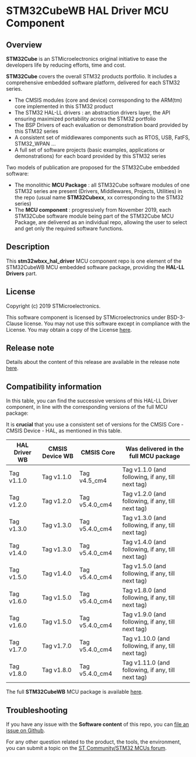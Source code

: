 # STM32CubeWB HAL Driver MCU Component

## Overview

**STM32Cube** is an STMicroelectronics original initiative to ease the developers life by reducing efforts, time and cost.

**STM32Cube** covers the overall STM32 products portfolio. It includes a comprehensive embedded software platform, delivered for each STM32 series.
   * The CMSIS modules (core and device) corresponding to the ARM(tm) core implemented in this STM32 product
   * The STM32 HAL-LL drivers : an abstraction drivers layer, the API ensuring maximized portability across the STM32 portfolio
   * The BSP Drivers of each evaluation or demonstration board provided by this STM32 series
   * A consistent set of middlewares components such as RTOS, USB, FatFS, STM32_WPAN ...
   * A full set of software projects (basic examples, applications or demonstrations) for each board provided by this STM32 series

Two models of publication are proposed for the STM32Cube embedded software:
   * The monolithic **MCU Package** : all STM32Cube software modules of one STM32 series are present (Drivers, Middlewares, Projects, Utilities) in the repo (usual name **STM32Cubexx**, xx corresponding to the STM32 series)
   * The **MCU component** : progressively from November 2019, each STM32Cube software module being part of the STM32Cube MCU Package, are delivered as an individual repo, allowing the user to select and get only the required software functions.

## Description

This **stm32wbxx_hal_driver** MCU component repo is one element of the STM32CubeWB MCU embedded software package, providing the **HAL-LL Drivers** part.

## License

Copyright (c) 2019 STMicroelectronics.

This software component is licensed by STMicroelectronics under BSD-3-Clause license. You may not use this software except in compliance with the License. 
You may obtain a copy of the License [here](https://opensource.org/licenses/BSD-3-Clause).

## Release note

Details about the content of this release are available in the release note [here](https://htmlpreview.github.io/?https://github.com/STMicroelectronics/stm32wbxx_hal_driver/blob/master/Release_Notes.html).


## Compatibility information

In this table, you can find the successive versions of this HAL-LL Driver component, in line with the corresponding versions of the full MCU package:

It is **crucial** that you use a consistent set of versions for the CMSIS Core - CMSIS Device - HAL, as mentioned in this table.

HAL Driver WB | CMSIS Device WB | CMSIS Core     | Was delivered in the full MCU package
------------- | --------------- | ----------     | -------------------------------------
Tag v1.1.0    | Tag v1.1.0      | Tag v4.5_cm4   | Tag v1.1.0 (and following, if any, till next tag)
Tag v1.2.0    | Tag v1.2.0      | Tag v5.4.0_cm4 | Tag v1.2.0 (and following, if any, till next tag)
Tag v1.3.0    | Tag v1.3.0      | Tag v5.4.0_cm4 | Tag v1.3.0 (and following, if any, till next tag)
Tag v1.4.0    | Tag v1.3.0      | Tag v5.4.0_cm4 | Tag v1.4.0 (and following, if any, till next tag)
Tag v1.5.0    | Tag v1.4.0      | Tag v5.4.0_cm4 | Tag v1.5.0 (and following, if any, till next tag)
Tag v1.6.0    | Tag v1.5.0      | Tag v5.4.0_cm4 | Tag v1.8.0 (and following, if any, till next tag)
Tag v1.6.0    | Tag v1.5.0      | Tag v5.4.0_cm4 | Tag v1.9.0 (and following, if any, till next tag)
Tag v1.7.0    | Tag v1.7.0      | Tag v5.4.0_cm4 | Tag v1.10.0 (and following, if any, till next tag)
Tag v1.8.0    | Tag v1.8.0      | Tag v5.4.0_cm4 | Tag v1.11.0 (and following, if any, till next tag)


The full **STM32CubeWB** MCU package is available [here](https://github.com/STMicroelectronics/STM32CubeWB).

## Troubleshooting

If you have any issue with the **Software content** of this repo, you can [file an issue on Github](https://github.com/STMicroelectronics/stm32wbxx_hal_driver/issues/new/choose).

For any other question related to the product, the tools, the environment, you can submit a topic on the [ST Community/STM32 MCUs forum](https://community.st.com/s/group/0F90X000000AXsASAW/stm32-mcus).
